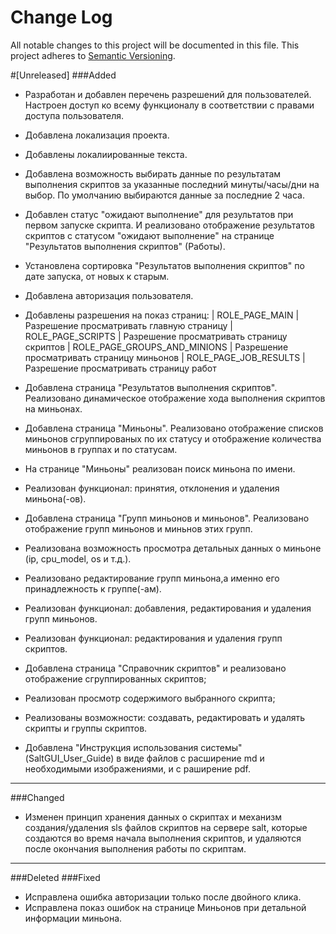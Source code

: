 # Change Log
All notable changes to this project will be documented in this file.
This project adheres to [Semantic Versioning](http://semver.org/).

#[Unreleased]
###Added

- Разработан и добавлен перечень разрешений для пользователей. Настроен доступ ко всему функционалу в соответствии с 
правами доступа пользователя.
- Добавлена локализация проекта.
- Добавлены локалиированные текста.
- Добавлена возможность выбирать данные по результатам выполнения скриптов за указанные последний минуты/часы/дни на выбор.
  По умолчанию выбираются данные за последние 2 часа.
- Добавлен статус "ожидают выполнение" для результатов при первом запуске скрипта. И реализовано отображение результатов 
скриптов с статусом "ожидают выполнение" на странице "Результатов выполнения скриптов" (Работы).
- Установлена сортировка "Результатов выполнения скриптов" по дате запуска, от новых к старым.
- Добавлена авторизация пользователя.
- Добавлены разрешения на показ страниц:
        | ROLE_PAGE_MAIN                | Разрешение просматривать главную страницу
        | ROLE_PAGE_SCRIPTS             | Разрешение просматривать страницу скриптов
        | ROLE_PAGE_GROUPS_AND_MINIONS  | Разрешение просматривать страницу миньонов
        | ROLE_PAGE_JOB_RESULTS         | Разрешение просматривать страницу работ
        
- Добавлена страница "Результатов выполнения скриптов". Реализовано динамическое отображение хода выполнения скриптов на 
миньонах.
- Добавлена страница "Миньоны". Реализовано отображение списков миньонов сгруппированых по их статусу и отображение
  количества миньонов в группах и по статусам.
- На странице "Миньоны" реализован поиск миньона по имени.
- Реализован функционал: принятия, отклонения и удаления миньона(-ов).
- Добавлена страница "Групп миньонов и миньонов". Реализовано отображение групп миньонов и миньнов этих групп.
- Реализована возможность просмотра детальных данных о миньоне (ip, cpu_model, os и т.д.).
- Реализовано редактирование групп миньона,а именно его принадлежность к группе(-ам).
- Реализован функционал: добавления, редактирования и удаления групп миньонов.
- Реализован функционал: редактирования и удаления групп скриптов.
- Добавлена страница "Справочник скриптов" и реализовано отображение сгруппированных скриптов;
- Реализован просмотр содержимого выбранного скрипта;
- Реализованы возможности: создавать, редактировать и удалять скрипты и группы скриптов.
- Добавлена "Инструкция использования системы" (SaltGUI_User_Guide) в виде файлов с расширение md и необходимыми 
изображениями, и с раширение pdf.

---

###Changed

- Изменен принцип хранения данных о скриптах и механизм создания/удаления sls файлов скриптов на сервере salt, которые 
создаются во время начала выполнения скриптов, и удаляются после окончания выполнения работы по скриптам.

---

###Deleted
###Fixed

- Исправлена ошибка авторизации только после двойного клика.
- Исправлена показ ошибок на странице Миньонов при детальной информации миньона.